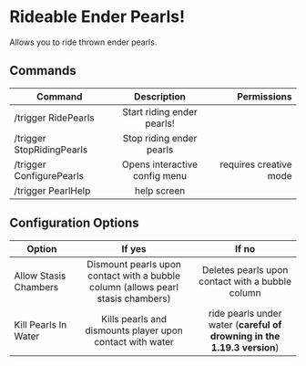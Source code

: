 # Rideable Ender Pearls!

Allows you to ride thrown ender pearls. 

## Commands

| Command | Description | Permissions |
|---|:---:|---:|
|/trigger RidePearls|Start riding ender pearls!||
|/trigger StopRidingPearls|Stop riding ender pearls||
|/trigger ConfigurePearls|Opens interactive config menu|requires creative mode|
|/trigger PearlHelp|help screen||


## Configuration Options

| Option | If yes | If no |
|---|:---:|:---:|
|Allow Stasis Chambers|Dismount pearls upon contact with a bubble column (allows pearl stasis chambers)|Deletes pearls upon contact with a bubble column|
|Kill Pearls In Water|Kills pearls and dismounts player upon contact with water|ride pearls under water (**careful of drowning in the 1.19.3 version**)|
